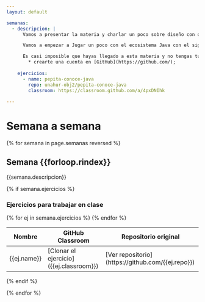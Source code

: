 ```yaml
---
layout: default

semanas:
  - descripcion: |
      Vamos a presentar la materia y charlar un poco sobre diseño con objetos y la necesidad de herramientas para abordar           problemas más voluminosos usando la base de lo viste en Programación con Objetos I.

      Vamos a empezar a Jugar un poco con el ecosistema Java con el siguiente enunciado [figuras]()

      Es casi imposible que hayas llegado a esta materia y no tengas tu cuenta en Github ... pero por si las moscas:
        * crearte una cuenta en [GitHub](https://github.com/);
        
    ejercicios:
      - name: pepita-conoce-java
        repo: unahur-obj2/pepita-conoce-java
        classroom: https://classroom.github.com/a/4pxDNIhk
    
---
```

# Semana a semana

{% for semana in page.semanas reversed %}

## Semana {{forloop.rindex}}
{{semana.descripcion}}

{% if semana.ejercicios %}
### Ejercicios para trabajar en clase
<table>
    <thead>
        <tr class="header">
            <th>Nombre</th>
            <th>GitHub Classroom</th>
            <th>Repositorio original</th>
        </tr>
    </thead>
    <tbody>
      {% for ej in semana.ejercicios %}
      <tr>
          <td markdown="span">{{ej.name}}</td>
          <td markdown="span">[Clonar el ejercicio]({{ej.classroom}}) <i class="fas fa-book"></i></td>
          <td markdown="span">[Ver repositorio](https://github.com/{{ej.repo}}) <i class="fab fa-github"></i></td>
      </tr>
      {% endfor %}
    </tbody>
</table>
{% endif %}

{% endfor %}

